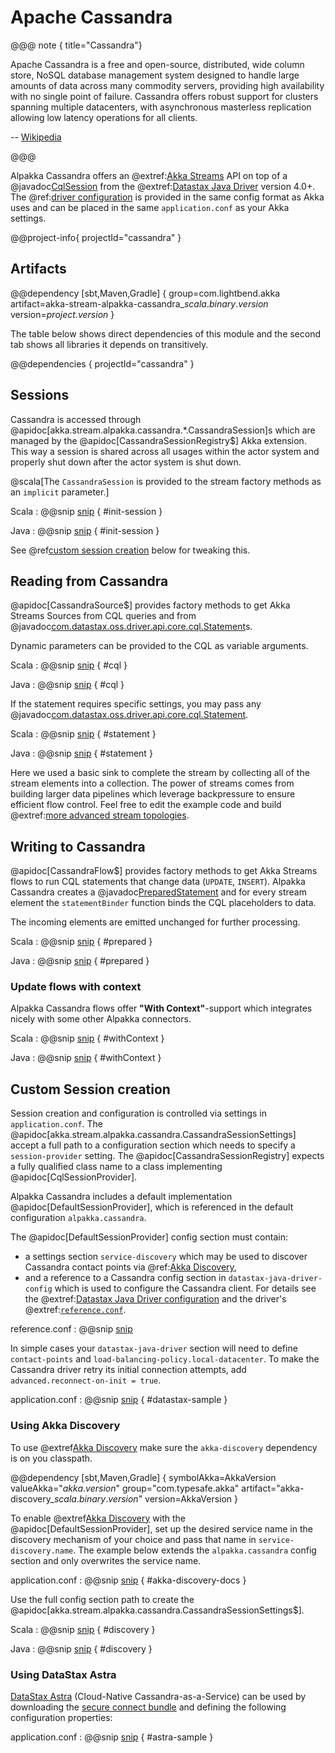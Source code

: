 # Apache Cassandra

@@@ note { title="Cassandra"}

Apache Cassandra is a free and open-source, distributed, wide column store, NoSQL database management system designed to handle large amounts of data across many commodity servers, providing high availability with no single point of failure. Cassandra offers robust support for clusters spanning multiple datacenters, with asynchronous masterless replication allowing low latency operations for all clients.

-- [Wikipedia](https://en.wikipedia.org/wiki/Apache_Cassandra)

@@@

Alpakka Cassandra offers an @extref:[Akka Streams](akka:/stream/index.html) API on top of a @javadoc[CqlSession](com.datastax.oss.driver.api.core.CqlSession) from the @extref:[Datastax Java Driver](cassandra-driver:) version 4.0+. The @ref:[driver configuration](#custom-session-creation) is provided in the same config format as Akka uses and can be placed in the same `application.conf` as your Akka settings.

@@project-info{ projectId="cassandra" }

## Artifacts

@@dependency [sbt,Maven,Gradle] {
  group=com.lightbend.akka
  artifact=akka-stream-alpakka-cassandra_$scala.binary.version$
  version=$project.version$
}

The table below shows direct dependencies of this module and the second tab shows all libraries it depends on transitively.

@@dependencies { projectId="cassandra" }


## Sessions

Cassandra is accessed through @apidoc[akka.stream.alpakka.cassandra.*.CassandraSession]s which are managed by the @apidoc[CassandraSessionRegistry$] Akka extension. This way a session is shared across all usages within the actor system and properly shut down after the actor system is shut down.

@scala[The `CassandraSession` is provided to the stream factory methods as an `implicit` parameter.]

Scala
: @@snip [snip](/cassandra/src/test/scala/docs/scaladsl/CassandraSourceSpec.scala) { #init-session }

Java
: @@snip [snip](/cassandra/src/test/java/docs/javadsl/CassandraSourceTest.java) { #init-session }

See @ref[custom session creation](#custom-session-creation) below for tweaking this.


## Reading from Cassandra

@apidoc[CassandraSource$] provides factory methods to get Akka Streams Sources from CQL queries and from @javadoc[com.datastax.oss.driver.api.core.cql.Statement](com.datastax.oss.driver.api.core.cql.Statement)s.

Dynamic parameters can be provided to the CQL as variable arguments.

Scala
: @@snip [snip](/cassandra/src/test/scala/docs/scaladsl/CassandraSourceSpec.scala) { #cql }

Java
: @@snip [snip](/cassandra/src/test/java/docs/javadsl/CassandraSourceTest.java) { #cql }


If the statement requires specific settings, you may pass any @javadoc[com.datastax.oss.driver.api.core.cql.Statement](com.datastax.oss.driver.api.core.cql.Statement).

Scala
: @@snip [snip](/cassandra/src/test/scala/docs/scaladsl/CassandraSourceSpec.scala) { #statement }

Java
: @@snip [snip](/cassandra/src/test/java/docs/javadsl/CassandraSourceTest.java) { #statement }


Here we used a basic sink to complete the stream by collecting all of the stream elements into a collection. The power of streams comes from building larger data pipelines which leverage backpressure to ensure efficient flow control. Feel free to edit the example code and build @extref:[more advanced stream topologies](akka:stream/stream-introduction.html).


## Writing to Cassandra

@apidoc[CassandraFlow$] provides factory methods to get Akka Streams flows to run CQL statements that change data (`UPDATE`, `INSERT`). Alpakka Cassandra creates a @javadoc[PreparedStatement](com.datastax.oss.driver.api.core.cql.PreparedStatement) and for every stream element the `statementBinder` function binds the CQL placeholders to data.

The incoming elements are emitted unchanged for further processing.

Scala
: @@snip [snip](/cassandra/src/test/scala/docs/scaladsl/CassandraFlowSpec.scala) { #prepared }

Java
: @@snip [snip](/cassandra/src/test/java/docs/javadsl/CassandraFlowTest.java) { #prepared }

### Update flows with context

Alpakka Cassandra flows offer **"With Context"**-support which integrates nicely with some other Alpakka connectors.

Scala
: @@snip [snip](/cassandra/src/test/scala/docs/scaladsl/CassandraFlowSpec.scala) { #withContext }

Java
: @@snip [snip](/cassandra/src/test/java/docs/javadsl/CassandraFlowTest.java) { #withContext }


## Custom Session creation

Session creation and configuration is controlled via settings in `application.conf`. The @apidoc[akka.stream.alpakka.cassandra.CassandraSessionSettings] accept a full path to a configuration section which needs to specify a `session-provider` setting. The @apidoc[CassandraSessionRegistry] expects a fully qualified class name to a class implementing @apidoc[CqlSessionProvider].

Alpakka Cassandra includes a default implementation @apidoc[DefaultSessionProvider], which is referenced in the default configuration `alpakka.cassandra`.

The @apidoc[DefaultSessionProvider] config section must contain:

* a settings section `service-discovery` which may be used to discover Cassandra contact points via @ref:[Akka Discovery](#using-akka-discovery),
* and a reference to a Cassandra config section in `datastax-java-driver-config` which is used to configure the Cassandra client. For details see the @extref:[Datastax Java Driver configuration](cassandra-driver:manual/core/configuration/#quick-overview) and the driver's @extref:[`reference.conf`](cassandra-driver:manual/core/configuration/reference/).

reference.conf
: @@snip [snip](/cassandra/src/main/resources/reference.conf)

In simple cases your `datastax-java-driver` section will need to define `contact-points` and `load-balancing-policy.local-datacenter`. To make the Cassandra driver retry its initial connection attempts, add `advanced.reconnect-on-init = true`.

application.conf
: @@snip [snip](/cassandra/src/test/resources/application.conf) { #datastax-sample }


### Using Akka Discovery

To use @extref[Akka Discovery](akka:discovery/) make sure the `akka-discovery` dependency is on you classpath.

@@dependency [sbt,Maven,Gradle] {
  symbolAkka=AkkaVersion
  valueAkka="$akka.version$"
  group="com.typesafe.akka"
  artifact="akka-discovery_$scala.binary.version$"
  version=AkkaVersion
}

To enable @extref[Akka Discovery](akka:discovery/) with the @apidoc[DefaultSessionProvider], set up the desired service name in the discovery mechanism of your choice and pass that name in `service-discovery.name`. The example below extends the `alpakka.cassandra` config section and only overwrites the service name.

application.conf
: @@snip [snip](/cassandra/src/test/resources/application.conf) { #akka-discovery-docs }

Use the full config section path to create the @apidoc[akka.stream.alpakka.cassandra.CassandraSessionSettings$].

Scala
: @@snip [snip](/cassandra/src/test/scala/docs/scaladsl/AkkaDiscoverySpec.scala) { #discovery }

Java
: @@snip [snip](/cassandra/src/test/java/docs/javadsl/CassandraSourceTest.java) { #discovery }

### Using DataStax Astra

[DataStax Astra](https://www.datastax.com/products/datastax-astra) (Cloud-Native Cassandra-as-a-Service) can be
used by downloading the [secure connect bundle](https://docs.astra.datastax.com/docs/connecting-to-your-database-with-the-datastax-java-driver) 
and defining the following configuration properties:

application.conf
: @@snip [snip](/cassandra/src/test/resources/application.conf) { #astra-sample }

